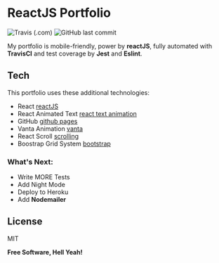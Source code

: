 # ReactJS Portfolio
![Travis (.com)](https://img.shields.io/travis/com/lfernandez79/reactPortfolio?logo=travis) ![GitHub last commit](https://img.shields.io/github/last-commit/lfernandez79/reactPortfolio?logo=github)

My portfolio is mobile-friendly, power by **reactJS**, fully automated with **TravisCI** and test coverage by **Jest** and **Eslint**.

## Tech

This portfolio uses these additional technologies:

- React [reactJS](https//:reactjs.org) 
- React Animated Text [react text animation](https://www.npmjs.compackage/react-animated-text)
- GitHub [github pages](https://github.com)
- Vanta Animation [vanta](https://www.vantajs.com/)
- React Scroll [scrolling](https://www.npmjs.com/package/react-scroll)
- Boostrap Grid System [bootstrap](https://getbootstrap.com/docs/4.0/layout/grid/)

### What's Next:

 - Write MORE Tests
 - Add Night Mode
 - Deploy to Heroku
 - Add **Nodemailer**

License
----
MIT

**Free Software, Hell Yeah!**
